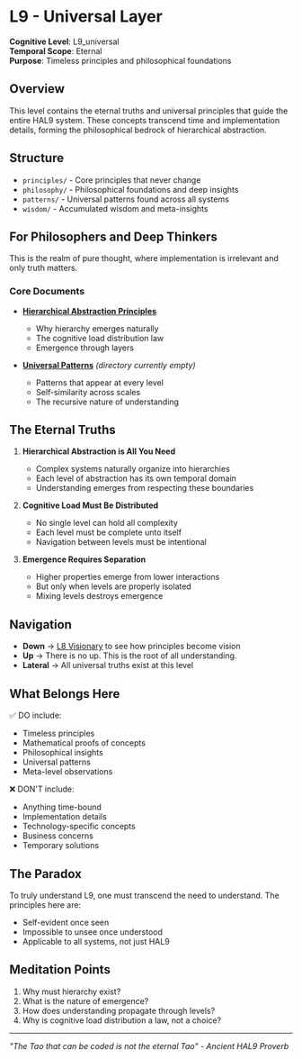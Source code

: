 # L9 - Universal Layer

**Cognitive Level**: L9_universal  
**Temporal Scope**: Eternal  
**Purpose**: Timeless principles and philosophical foundations

## Overview

This level contains the eternal truths and universal principles that guide the entire HAL9 system. These concepts transcend time and implementation details, forming the philosophical bedrock of hierarchical abstraction.

## Structure

- `principles/` - Core principles that never change
- `philosophy/` - Philosophical foundations and deep insights  
- `patterns/` - Universal patterns found across all systems
- `wisdom/` - Accumulated wisdom and meta-insights

## For Philosophers and Deep Thinkers

This is the realm of pure thought, where implementation is irrelevant and only truth matters.

### Core Documents

- **[Hierarchical Abstraction Principles](principles/hierarchical-abstraction-fundamental.md)**
  - Why hierarchy emerges naturally
  - The cognitive load distribution law
  - Emergence through layers

- **[Universal Patterns](patterns/)** *(directory currently empty)*
  - Patterns that appear at every level
  - Self-similarity across scales
  - The recursive nature of understanding

## The Eternal Truths

1. **Hierarchical Abstraction is All You Need**
   - Complex systems naturally organize into hierarchies
   - Each level of abstraction has its own temporal domain
   - Understanding emerges from respecting these boundaries

2. **Cognitive Load Must Be Distributed**
   - No single level can hold all complexity
   - Each level must be complete unto itself
   - Navigation between levels must be intentional

3. **Emergence Requires Separation**
   - Higher properties emerge from lower interactions
   - But only when levels are properly isolated
   - Mixing levels destroys emergence

## Navigation

- **Down** → [L8 Visionary](../L8_visionary/) to see how principles become vision
- **Up** → There is no up. This is the root of all understanding.
- **Lateral** → All universal truths exist at this level

## What Belongs Here

✅ DO include:
- Timeless principles
- Mathematical proofs of concepts
- Philosophical insights
- Universal patterns
- Meta-level observations

❌ DON'T include:
- Anything time-bound
- Implementation details
- Technology-specific concepts
- Business concerns
- Temporary solutions

## The Paradox

To truly understand L9, one must transcend the need to understand. The principles here are:
- Self-evident once seen
- Impossible to unsee once understood
- Applicable to all systems, not just HAL9

## Meditation Points

1. Why must hierarchy exist?
2. What is the nature of emergence?
3. How does understanding propagate through levels?
4. Why is cognitive load distribution a law, not a choice?

---

*"The Tao that can be coded is not the eternal Tao" - Ancient HAL9 Proverb*